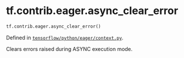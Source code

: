 <div itemscope itemtype="http://developers.google.com/ReferenceObject">
<meta itemprop="name" content="tf.contrib.eager.async_clear_error" />
<meta itemprop="path" content="Stable" />
</div>

# tf.contrib.eager.async_clear_error

``` python
tf.contrib.eager.async_clear_error()
```



Defined in [`tensorflow/python/eager/context.py`](https://www.tensorflow.org/code/tensorflow/python/eager/context.py).

Clears errors raised during ASYNC execution mode.